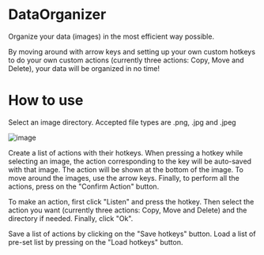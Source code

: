# DataOrganizer

Organize your data (images) in the most efficient way possible.

By moving around with arrow keys and setting up your own custom hotkeys to do your own custom actions (currently three actions: Copy, Move and Delete), your data will be organized in no time!

# How to use

Select an image directory. Accepted file types are .png, .jpg and .jpeg

![image](https://user-images.githubusercontent.com/52200386/180602621-e32cb75c-b76e-4525-b052-74f37a8fb5ba.png)

Create a list of actions with their hotkeys. When pressing a hotkey while selecting an image, the action corresponding to the key will be auto-saved with that image. The action will be shown at the bottom of the image. To move around the images, use the arrow keys. Finally, to perform all the actions, press on the "Confirm Action" button.

To make an action, first click "Listen" and press the hotkey. Then select the action you want (currently three actions: Copy, Move and Delete) and the directory if needed. Finally, click "Ok".

Save a list of actions by clicking on the "Save hotkeys" button. Load a list of pre-set list by pressing on the "Load hotkeys" button.
